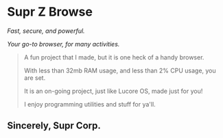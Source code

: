 # Supr Z Browse

_Fast, secure, and powerful._

_Your go-to browser, for many activities._



> A fun project that I made, but it is one heck of a handy browser.
> 
> With less than 32mb RAM usage, and less than 2% CPU usage, you are set.
> 
> It is an on-going project, just like Lucore OS, made just for you!
> 
> I enjoy programming utilities and stuff for ya'll.


## Sincerely, Supr Corp.
